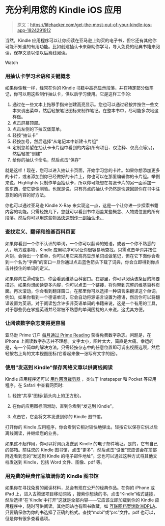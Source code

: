 # 充分利用您的 Kindle iOS 应用

> 原文：<https://lifehacker.com/get-the-most-out-of-your-kindle-ios-app-1824291912>

当然，Kindle 应用程序可以让你阅读在亚马逊上购买的电子书，但它还有其他你可能不知道的有用功能。比如创建抽认卡来帮助你学习，导入免费的经典书籍来阅读，保存文章以便以后离线阅读。

Watch

### **用抽认卡学习术语和关键概念**

如果你像我一样，经常在你的 Kindle 书籍中高亮显示段落，并在特定部分做笔记，你可以用这些制作抽认卡，供以后学习使用。它是这样工作的:

1.  通过在一些文本上拖移手指来创建高亮显示。您也可以通过轻按并按住一些文本来调出菜单，然后轻按笔记图标来制作笔记。在整本书中，尽可能多次地这样做。
2.  点击屏幕顶部。
3.  点击左侧的下拉汉堡菜单。
4.  轻按“抽认卡”
5.  轻按加号，然后选择“从笔记本中新建卡片组”
6.  定制您希望在抽认卡卡片组中看到的内容(所有项目、仅注释、仅亮点等)。)，然后轻按“创建”
7.  给你的抽认卡命名，然后点击“保存”

就是这样！现在，您可以进入抽认卡页面，开始学习您的卡片。如果你想添加更多的卡片，或者添加到你已经做好的卡片上，你也可以在那里编辑你的卡片组。举例来说，Highlights 只制作单面抽认卡，所以你可能想在每张卡片的另一面添加一些东西，使它更像测验。也就是说，只有亮点的抽认卡仍然是快速回顾你在书中注意到的内容的好方法。

你也可以通过亚马逊 Kindle X-Ray 来实现这一点，这是一个让你进一步探索书籍内容的功能。只需轻按几下，您就可以看到书中涵盖某些概念、人物或位置的所有段落。然后你可以用这些物品[快速制作一副抽认卡。](https://www.amazon.com/gp/help/customer/display.html?asc_campaign=InlineText&asc_refurl=https://lifehacker.com/get-the-most-out-of-your-kindle-ios-app-1824291912&asc_source=&nodeId=201417710&tag=kinjalifehackerlink-20) 

### **查找定义、翻译和维基百科页面**

如果你看到一个你不认识的单词，一个你可以翻译的短语，或者一个你不熟悉的人，地方或事物，Kindle 应用程序可以让你很容易地查找。只需点击单词并按住片刻。会弹出一个菜单，你可以用它来高亮显示单词或做笔记，但在它下面你会看到一个名为“字典”的窗口一旦你通过点击蓝色箭头下载了词典，你会立即得到你点击并按住的单词的定义。

如果你向左滑动窗口，你会看到维基百科窗口。在那里，你可以阅读该条目的简要描述，如果你想阅读更多内容，你可以点击一个链接，将你带到完整的维基百科页面。再次滚动，你会看到翻译窗口。在那里你可以选择一种语言来翻译这个单词。例如，如果你看到一个德语单词，它会自动将源语言设置为德语，然后你可以将翻译设置为英语。对于阅读包含许多非英语单词的书籍来说，这是一个有用的工具，对于那些仍在掌握英语并经常被不熟悉的单词困扰的人来说，这尤其方便。

### **让阅读数字杂志变得更容易**

亚马逊 Prime 订户 [每月通过 Prime Reading](https://www.amazon.com/kindle-dbs/fd/prime-pr?asc_campaign=InlineText&asc_refurl=https://lifehacker.com/get-the-most-out-of-your-kindle-ios-app-1824291912&asc_source=&tag=kinjalifehackerlink-20) 获得免费数字杂志。问题是，在 iPhone 上阅读数字杂志并不理想。文字太小，图片太大，简直是大痛。幸运的是，有一个简单的解决方法。只需轻按杂志中的任意位置即可调出视图选项，然后轻按右上角的文本视图图标(它看起来像一张写有文字的纸)。

### **使用“发送到 Kindle”保存网络文章以供离线阅读**

Kindle 应用程序还可以 [用作网页裁剪器](https://lifehacker.com/kindle-for-iphone-adds-a-send-to-kindle-button-to-saf-1793523550) ，类似于 Instapaper 和 Pocket 等应用程序。在 Safari 中查看网页时:

1.  轻按“共享”图标(箭头向上的正方形)。

2.  在你的应用图标间滑动，直到你看到“发送到 Kindle”。

3.  点击它，它会将文本发送到你的 Kindle 图书馆。

打开你的 Kindle 应用程序，你会看到它相对较快地弹出。轻按它以保存它供以后离线阅读，并继续您的业务。

如果这不起作用，你可以将网页发送到 Kindle 的电子邮件地址。是的，它有自己的邮箱。前往您的 Kindle 图书馆，点击“更多”，然后点击“设置”您应该会在顶部附近看到您的“发送到 Kindle 的电子邮件地址”。您也可以通过这种方式将其他文档发送到 Kindle，包括 Word 文件、图像、pdf 等。

### **用免费的经典作品填满你的 Kindle 图书馆**

如果你在寻找免费的阅读材料，总会有现在公开的经典作品。在你的 iPhone 或 iPad 上，进入古腾堡项目移动网站 ，搜索你想读的书，点击“Kindle”格式链接，然后选择“在‘Kindle’中打开”这就是全部内容——它应该立即加载到你的 Kindle 应用程序中，随时可供阅读。其他网站也有图书收藏，如 [互联网档案馆](http://archive.org/details/texts)[欧洲](http://www.europeana.eu/portal/)[DPLA](http://dp.la/)。只要确保你为你的书选择了正确的格式。查找“mobi”或“prc”文件。pdf 也可以，但是你有很多查看选项。